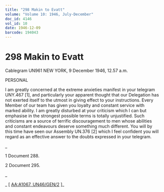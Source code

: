 ```yaml
---
title: "298 Makin to Evatt"
volume: "Volume 10: 1946, July-December"
doc_id: 4146
vol_id: 10
date: 1946-12-09
barcode: 194043
---
```


# 298 Makin to Evatt

Cablegram UN961 NEW YORK, 9 December 1946, 12.57 a.m.

PERSONAL

I am greatly concerned at the extreme anxieties manifest in your telegram UNY.467 [1], and particularly your apparent thought that our Delegation has not exerted itself to the utmost in giving effect to your instructions. Every Member of our team has given you loyalty and constant service with marked ability. I am greatly disturbed at your criticism which I can but emphasise in the strongest possible terms is totally unjustified. Such criticisms are a source of terrific discouragement to men whose abilities and constant endeavours deserve something much different. You will by this time have seen our Assembly UN.376 [2] which I feel confident you will regard as an effective answer to the doubts expressed in your telegram.

_

1 Document 288.

2 Document 295.

_

_ [ [AA:A1067, UN46/GEN/2](http://www.naa.gov.au/cgi-bin/Search?O=I&Number=194043) ]_
